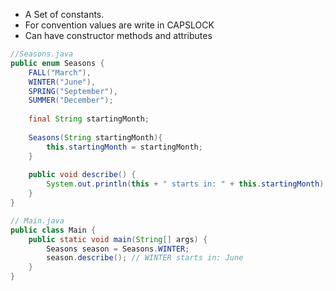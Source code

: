 
- A Set of constants.
- For convention values are write in CAPSLOCK
- Can have constructor methods and attributes

```java
//Seasons.java
public enum Seasons {  
	FALL("March"),  
	WINTER("June"),  
	SPRING("September"),  
	SUMMER("December");  
	  
	final String startingMonth;  
	  
	Seasons(String startingMonth){  
		this.startingMonth = startingMonth;  
	}  
	  
	public void describe() {  
		System.out.println(this + " starts in: " + this.startingMonth);  
	}  
}

// Main.java
public class Main {  
	public static void main(String[] args) {  
		Seasons season = Seasons.WINTER;  
		season.describe(); // WINTER starts in: June  
	}  
}
